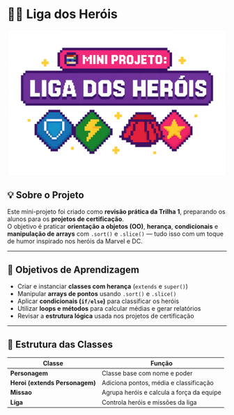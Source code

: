 # 🦸‍♂️ Liga dos Heróis

![Logotipo Liga Herois](./logotipo-herois.png)

## 💡 Sobre o Projeto

Este mini-projeto foi criado como **revisão prática da Trilha 1**, preparando os alunos para os **projetos de certificação**.  
O objetivo é praticar **orientação a objetos (OO)**, **herança**, **condicionais** e **manipulação de arrays** com `.sort()` e `.slice()` — tudo isso com um toque de humor inspirado nos heróis da Marvel e DC.

---

## 🎯 Objetivos de Aprendizagem

- Criar e instanciar **classes com herança** (`extends` e `super()`)
- Manipular **arrays de pontos** usando `.sort()` e `.slice()`
- Aplicar **condicionais (`if/else`)** para classificar os heróis
- Utilizar **loops e métodos** para calcular médias e gerar relatórios
- Revisar a **estrutura lógica** usada nos projetos de certificação

---

## 🧩 Estrutura das Classes

| Classe                         | Função                                    |
| ------------------------------ | ----------------------------------------- |
| **Personagem**                 | Classe base com nome e poder              |
| **Heroi (extends Personagem)** | Adiciona pontos, média e classificação    |
| **Missao**                     | Agrupa heróis e calcula a força da equipe |
| **Liga**                       | Controla heróis e missões da liga         |